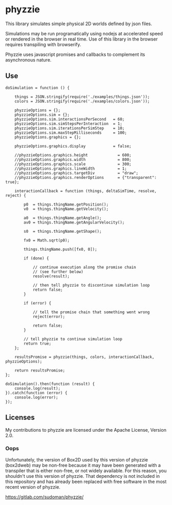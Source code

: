 # phyzzie

This library simulates simple physical 2D worlds defined by json files.

Simulations may be run programatically using nodejs at accelerated speed or
rendered in the browser in real time. Use of this library in the browser
requires transpiling with browserify.

Phyzzie uses javascript promises and callbacks to complement its asynchronous
nature.

## Use

    doSimulation = function () {

        things = JSON.stringify(require('./examples/things.json'));
        colors = JSON.stringify(require('./examples/colors.json'));

        phyzzieOptions = {};
        phyzzieOptions.sim = {};
        phyzzieOptions.sim.interactionsPerSecond   = 60;
        phyzzieOptions.sim.simStepsPerInteraction  = 1;
        phyzzieOptions.sim.iterationsPerSimStep    = 10;
        phyzzieOptions.sim.maxStepMilliseconds     = 100;
        phyzzieOptions.graphics = {};

        phyzzieOptions.graphics.display            = false;

        //phyzzieOptions.graphics.height             = 600;
        //phyzzieOptions.graphics.width              = 800;
        //phyzzieOptions.graphics.scale              = 300;
        //phyzzieOptions.graphics.lineWidth          = 1;
        //phyzzieOptions.graphics.targetDiv          = "draw";
        //phyzzieOptions.graphics.renderOptions      = {"transparent": true};

        interactionCallback = function (things, deltaSimTime, resolve, reject) {

            p0  = things.thingName.getPosition();
            v0  = things.thingName.getVelocity();

            a0  = things.thingName.getAngle();
            av0 = things.thingName.getAngularVelocity();

            s0  = things.thingName.getShape();

            fx0 = Math.sqrt(p0);

            things.thingName.push([fx0, 0]);

            if (done) {

                // continue execution along the promise chain
                // (see further below)
                resolve(result);

                // then tell phyzzie to discontinue simulation loop
                return false;
            }

            if (error) {

                // tell the promise chain that something went wrong
                reject(error);

                return false;
            }

            // tell phyzzie to continue simulation loop
            return true;
        };

        resultsPromise = phyzzie(things, colors, interactionCallback, phyzzieOptions);

        return resultsPromise;
    };

    doSimulation().then(function (result) {
        console.log(result);
    }).catch(function (error) {
        console.log(error);
    });

## Licenses

My contributions to phyzzie are licensed under the Apache License, Version 2.0.

### Oops

Unfortunately, the version of Box2D used by this version of phyzzie (box2dweb)
may be non-free because it may have been generated with a transpiler that is
either non-free, or not widely available. For this reason, you shouldn't use
this version of phyzzie. That dependency is not included in this repository and
has already been replaced with free software in the most recent version of
phyzzie.

<https://gitlab.com/sudoman/phyzzie/>


